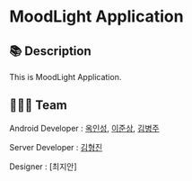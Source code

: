 # MoodLight Application

## 📚 Description
This is MoodLight Application.

## 👨‍👧‍👦 Team
Android Developer : [옥인성](https://github.com/inseong04), [이준상](https://github.com/samgashyeong), [김병주](https://github.com/sh596)

Server Developer : [김형진](https://github.com/KHJcode)

Designer : [최지안]
